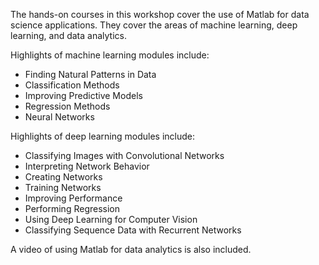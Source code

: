 The hands-on courses in this workshop cover the use of Matlab for data science applications.
They cover the areas of machine learning, deep learning, and data analytics.

Highlights of machine learning modules include:

 - Finding Natural Patterns in Data
 - Classification Methods
 - Improving Predictive Models
 - Regression Methods
 - Neural Networks

Highlights of deep learning modules include:

 - Classifying Images with Convolutional Networks
 - Interpreting Network Behavior
 - Creating Networks
 - Training Networks
 - Improving Performance
 - Performing Regression
 - Using Deep Learning for Computer Vision
 - Classifying Sequence Data with Recurrent Networks

 A video of using Matlab for data analytics is also included.
